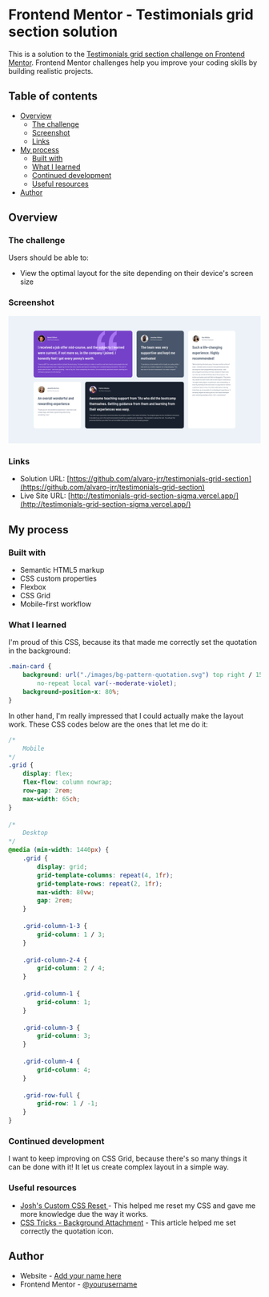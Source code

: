 # Frontend Mentor - Testimonials grid section solution

This is a solution to the [Testimonials grid section challenge on Frontend Mentor](https://www.frontendmentor.io/challenges/testimonials-grid-section-Nnw6J7Un7). Frontend Mentor challenges help you improve your coding skills by building realistic projects.

## Table of contents

-   [Overview](#overview)
    -   [The challenge](#the-challenge)
    -   [Screenshot](#screenshot)
    -   [Links](#links)
-   [My process](#my-process)
    -   [Built with](#built-with)
    -   [What I learned](#what-i-learned)
    -   [Continued development](#continued-development)
    -   [Useful resources](#useful-resources)
-   [Author](#author)

## Overview

### The challenge

Users should be able to:

-   View the optimal layout for the site depending on their device's screen size

### Screenshot

![Testimonial Grid Section screenshot](./screenshot.png)

### Links

-   Solution URL: [https://github.com/alvaro-jrr/testimonials-grid-section](https://github.com/alvaro-jrr/testimonials-grid-section)
-   Live Site URL: [http://testimonials-grid-section-sigma.vercel.app/](http://testimonials-grid-section-sigma.vercel.app/)

## My process

### Built with

-   Semantic HTML5 markup
-   CSS custom properties
-   Flexbox
-   CSS Grid
-   Mobile-first workflow

### What I learned

I'm proud of this CSS, because its that made me correctly set the quotation in the background:

```css
.main-card {
	background: url("./images/bg-pattern-quotation.svg") top right / 150px 150px
		no-repeat local var(--moderate-violet);
	background-position-x: 80%;
}
```

In other hand, I'm really impressed that I could actually make the layout work. These CSS codes below are the ones that let me do it:

```css
/*
    Mobile
*/
.grid {
	display: flex;
	flex-flow: column nowrap;
	row-gap: 2rem;
	max-width: 65ch;
}

/*
    Desktop
*/
@media (min-width: 1440px) {
	.grid {
		display: grid;
		grid-template-columns: repeat(4, 1fr);
		grid-template-rows: repeat(2, 1fr);
		max-width: 80vw;
		gap: 2rem;
	}

	.grid-column-1-3 {
		grid-column: 1 / 3;
	}

	.grid-column-2-4 {
		grid-column: 2 / 4;
	}

	.grid-column-1 {
		grid-column: 1;
	}

	.grid-column-3 {
		grid-column: 3;
	}

	.grid-column-4 {
		grid-column: 4;
	}

	.grid-row-full {
		grid-row: 1 / -1;
	}
}
```

### Continued development

I want to keep improving on CSS Grid, because there's so many things it can be done with it! It let us create complex layout in a simple way.

### Useful resources

-   [Josh's Custom CSS Reset ](https://www.joshwcomeau.com/css/custom-css-reset/) - This helped me reset my CSS and gave me more knowledge due the way it works.
-   [CSS Tricks - Background Attachment](https://css-tricks.com/almanac/properties/b/background-attachment/) - This article helped me set correctly the quotation icon.

## Author

-   Website - [Add your name here](https://www.your-site.com)
-   Frontend Mentor - [@yourusername](https://www.frontendmentor.io/profile/yourusername)
